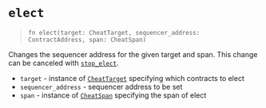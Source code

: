 # `elect`

> `fn elect(target: CheatTarget, sequencer_address: ContractAddress, span: CheatSpan)`

Changes the sequencer address for the given target and span.
This change can be canceled with [`stop_elect`](./stop_elect.md).

- `target` - instance of [`CheatTarget`](../cheat_target.md) specifying which contracts to elect
- `sequencer_address` - sequencer address to be set
- `span` - instance of [`CheatSpan`](../cheat_span.md) specifying the span of elect
